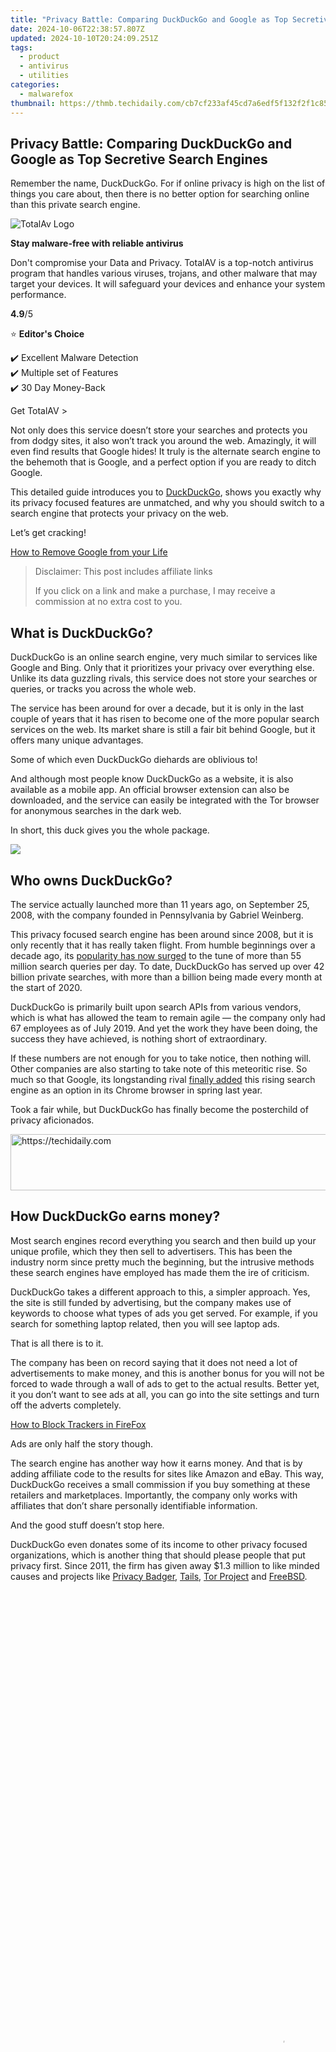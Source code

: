 ```yaml
---
title: "Privacy Battle: Comparing DuckDuckGo and Google as Top Secretive Search Engines"
date: 2024-10-06T22:38:57.807Z
updated: 2024-10-10T20:24:09.251Z
tags:
  - product
  - antivirus
  - utilities
categories:
  - malwarefox
thumbnail: https://thmb.techidaily.com/cb7cf233af45cd7a6edf5f132f2f1c85fe4924908e7b1e994447f0fc08005a75.jpg
---
```


## Privacy Battle: Comparing DuckDuckGo and Google as Top Secretive Search Engines

Remember the name, DuckDuckGo. For if online privacy is high on the list of things you care about, then there is no better option for searching online than this private search engine.

![TotalAv Logo](https://www.malwarefox.com/wp-content/uploads/2024/02/totalav-svg.webp "totalav-svg")

**Stay malware-free with reliable antivirus**

Don't compromise your Data and Privacy. TotalAV is a top-notch antivirus program that handles various viruses, trojans, and other malware that may target your devices. It will safeguard your devices and enhance your system performance.

**4.9**/5

⭐ **Editor's Choice**

✔️ Excellent Malware Detection  
✔️ Multiple set of Features  
✔️ 30 Day Money-Back

[](https://tools.techidaily.com/malwarefox/products/) Get TotalAV > 

Not only does this service doesn’t store your searches and protects you from dodgy sites, it also won’t track you around the web. Amazingly, it will even find results that Google hides! It truly is the alternate search engine to the behemoth that is Google, and a perfect option if you are ready to ditch Google.

This detailed guide introduces you to [DuckDuckGo](https://duckduckgo.com/), shows you exactly why its privacy focused features are unmatched, and why you should switch to a search engine that protects your privacy on the web.

Let’s get cracking!

[How to Remove Google from your Life](https://tools.techidaily.com/malwarefox/products/)

>  Disclaimer: This post includes affiliate links
>
>  If you click on a link and make a purchase, I may receive a commission at no extra cost to you.
>

## What is DuckDuckGo?

DuckDuckGo is an online search engine, very much similar to services like Google and Bing. Only that it prioritizes your privacy over everything else. Unlike its data guzzling rivals, this service does not store your searches or queries, or tracks you across the whole web.

The service has been around for over a decade, but it is only in the last couple of years that it has risen to become one of the more popular search services on the web. Its market share is still a fair bit behind Google, but it offers many unique advantages.

Some of which even DuckDuckGo diehards are oblivious to!

And although most people know DuckDuckGo as a website, it is also available as a mobile app. An official browser extension can also be downloaded, and the service can easily be integrated with the Tor browser for anonymous searches in the dark web.

In short, this duck gives you the whole package.

![](https://www.malwarefox.com/wp-content/uploads/2020/02/duckduckgo_website.png)

## Who owns DuckDuckGo?

The service actually launched more than 11 years ago, on September 25, 2008, with the company founded in Pennsylvania by Gabriel Weinberg. 

This privacy focused search engine has been around since 2008, but it is only recently that it has really taken flight. From humble beginnings over a decade ago, its [popularity has now surged](https://duckduckgo.com/traffic) to the tune of more than 55 million search queries per day. To date, DuckDuckGo has served up over 42 billion private searches, with more than a billion being made every month at the start of 2020.

DuckDuckGo is primarily built upon search APIs from various vendors, which is what has allowed the team to remain agile — the company only had 67 employees as of July 2019\. And yet the work they have been doing, the success they have achieved, is nothing short of extraordinary.

If these numbers are not enough for you to take notice, then nothing will. Other companies are also starting to take note of this meteoritic rise. So much so that Google, its longstanding rival [finally added](https://www.cnet.com/news/duckduckgo-is-now-a-default-search-engine-option-in-chrome/) this rising search engine as an option in its Chrome browser in spring last year.

Took a fair while, but DuckDuckGo has finally become the posterchild of privacy aficionados.

<!-- affiliate ads begin -->
<a href="https://wigfever.sjv.io/c/5597632/2014851/22899" target="_top" id="2014851">
  <img src="//a.impactradius-go.com/display-ad/22899-2014851" border="0" alt="https://techidaily.com" width="728" height="90"/>
</a>
<img height="0" width="0" src="https://wigfever.sjv.io/i/5597632/2014851/22899" style="position:absolute;visibility:hidden;" border="0" />
<!-- affiliate ads end -->

## How DuckDuckGo earns money?

Most search engines record everything you search and then build up your unique profile, which they then sell to advertisers. This has been the industry norm since pretty much the beginning, but the intrusive methods these search engines have employed has made them the ire of criticism.

DuckDuckGo takes a different approach to this, a simpler approach. Yes, the site is still funded by advertising, but the company makes use of keywords to choose what types of ads you get served. For example, if you search for something laptop related, then you will see laptop ads.

That is all there is to it.

The company has been on record saying that it does not need a lot of advertisements to make money, and this is another bonus for you will not be forced to wade through a wall of ads to get to the actual results. Better yet, it you don’t want to see ads at all, you can go into the site settings and turn off the adverts completely.

[How to Block Trackers in FireFox](https://tools.techidaily.com/malwarefox/products/)

Ads are only half the story though. 

The search engine has another way how it earns money. And that is by adding affiliate code to the results for sites like Amazon and eBay. This way, DuckDuckGo receives a small commission if you buy something at these retailers and marketplaces. Importantly, the company only works with affiliates that don’t share personally identifiable information.

And the good stuff doesn’t stop here.

DuckDuckGo even donates some of its income to other privacy focused organizations, which is another thing that should please people that put privacy first. Since 2011, the firm has given away $1.3 million to like minded causes and projects like [Privacy Badger](https://www.eff.org/privacybadger), [Tails](https://tails.boum.org/), [Tor Project](https://www.torproject.org/) and [FreeBSD](https://www.freebsd.org/).

<!-- affiliate ads begin -->
<span id="1424533">
					<video width="864" height="1536" style="cursor:pointer"
           poster="//a.impactradius-go.com/display-clicktoplayimage/1424533.png"
           onclick="if(!this.playClicked){this.play();this.setAttribute('controls',true);this.playClicked=true;}">
	   <source src="//a.impactradius-go.com/display-ad/16446-1424533">
	   <img src="//a.impactradius-go.com/display-clicktoplayimage/1424533.png" style="border: none; height: 100%; width: 100%; object-fit: contain">
	</video>
	<div style="width:540px;text-align:center"><a href="javascript:window.open(decodeURIComponent('https%3A%2F%2Flaganoo.pxf.io%2Fc%2F5597632%2F1424533%2F16446'), '_blank');void(0);">Click here</a></div>
</span>
<img height="0" width="0" src="https://imp.pxf.io/i/5597632/1424533/16446" style="position:absolute;visibility:hidden;" border="0" />
<!-- affiliate ads end -->

## DuckDuckGo vs Google

It sure seems like DuckDuckGo is becoming the main challenger to the search dominancy by Google. In fact, back in 2012, Google [identified](https://www.washingtonpost.com/business/ducking-google-in-search-engines/2012/11/09/6cf3af10-2842-11e2-bab2-eda299503684%5Fstory.html)DuckDuckGo as a competitor in response to accusations that it was a monopoly — an acknowledgement if there was one!

DuckDuckGo is designed with the primary goal of protecting the privacy of its users. What this means is that the search engine does not store any of your personal details, nor passes them onto other sites.

Both Google and Bing store your searches. And if you are logged into your account at the services, then they can link the details of what you are looking for directly to you. The same is true for other search engines, and even online service that you sign up for like Uber and Spotify.

This [recent study](https://spreadprivacy.com/google-filter-bubble-study/)showed that Google customizes your results even if you are logged out of your account and are browsing in incognito mode. It’s not too hard for the search engine giant to do this, keeping in view the fact that it has trackers on an estimated 75% of all sites on the web — not only does Google know what you are looking for, it also knows where you went.

All these details, this personally identifiable information is what makes the online globe spin.

But if you want out, then there is no better choice than starting with DuckDuckGo.

## Which is the better search engine?

Your choice of using DuckDuckGo versus any of the other services will ultimately come down to the quality of the search results that it serves up. The question of which is the better search engines is better answered if you know the difference between the search philosophy of DuckDuckGo and other web search engine providers.

Like any search engine, DuckDuckGo takes the query you enter and matches it up with the results it finds on web pages. These come from its own, via its web crawler called [DuckDuckBot](https://help.duckduckgo.com/duckduckgo-help-pages/results/duckduckbot/), as well as from over 400 other sources, including Yahoo!, Bing, Yandex, and Wolfram Alpha. It also uses crowdsourced sites like Wikipedia to populate knowledge panel boxes to the right of the search results.

As far as the quality of results is concerned, this privacy focused search engine is right up there with the best when it comes to display web results. Unlike back in the wild west days of the 90s, when smaller search engines suffered when it came to maintaining quality and could be exploited by overeager webmasters.

<!-- affiliate ads begin -->
<a href="https://malaysia-healthcare-travel-council.pxf.io/c/5597632/1557747/17382" target="_top" id="1557747">
  <img src="//a.impactradius-go.com/display-ad/17382-1557747" border="0" alt="https://techidaily.com" width="728" height="90"/>
</a>
<img height="0" width="0" src="https://malaysia-healthcare-travel-council.pxf.io/i/5597632/1557747/17382" style="position:absolute;visibility:hidden;" border="0" />
<!-- affiliate ads end -->

## Should I trust DuckDuckGo with my data?

You may not be too worried about what companies like Google know about you or your online activities. After all, you have nothing to hide. Yet, even then, there are causes to be slightly concerned with how much of your details and data these online services accumulate every day.

Whenever you use Google services like Search, Maps, Gmail, and YouTube, all your information is recorded from start to finish. If you want to find out what information you have handed over to Google, then go to the [My Activity](https://myactivity.google.com/) page to take a look to see exactly what the search engines giant knows about you and your online visits and habits.

Scary, huh?

What’s different with DuckDuckGo is that once you click on a result, it directs you to the site without telling it what you searched for to get there. It also sends you to the secure HTTPS version, whenever possible. It also doesn’t use cookies to tie your searches to you in any way, nor does it store IP addresses, or log user information. DuckDuckGo does save searches, but not in a way that you can be identified. Besides, the data is simply used to improve the service with things like misspellings.

Convinced yet? No? Then you can find out more about the search engines privacy policies by checking them out at the [Don’t Track Us](https://donttrack.us/) website.

## DuckDuckGo PROs and CONs

If you have read this far, you pretty much know all there is to about what makes DuckDuckGo so special. Not only is it setting new standards of trust online, it also ensures that the personal information of its users remains in their hands.

This is its biggest strength, and depending on how you like your results, its biggest weakness too.

The thing with Google and Bing is that these search engines customize the results based on what they know about you. After all, they want to present you with the results that they think you most likely want to see or click on. Simply put, these search engines serve up content that you expect to see, from sites that you regularly visit. This creates a filter bubble of personalized content.

Long story short, if you have been using mainstream search engines like Google and Bing for a while, then the results shown on DuckDuckGo may take some getting used to. You may feel that the unfiltered results aren’t as good as the ones you get from Google, but that is definitely not the case.

In that sense, the results DuckDuckGo serves up for you are not worse than Google, just different.

[Is Browser Incognito Mode Really Private and Safe?](https://tools.techidaily.com/malwarefox/products/)

<!-- affiliate ads begin -->
<a href="https://ephamedtechinc.pxf.io/c/5597632/2137220/26400" target="_top" id="2137220">
  <img src="//a.impactradius-go.com/display-ad/26400-2137220" border="0" alt="https://techidaily.com" width="728" height="90"/>
</a>
<img height="0" width="0" src="https://ephamedtechinc.pxf.io/i/5597632/2137220/26400" style="position:absolute;visibility:hidden;" border="0" />
<!-- affiliate ads end -->

## Is DuckDuckGo better than Google?

What also sets DuckDuckGo apart, other than its extreme focus on privacy, is its selection of unique refinements that amplify your search experience. In that sense, while the service may not be able to match the length and breadth of Google Search, it does make for smarter searching.

[Bangs](https://duckduckgo.com/bang) are among the cleverest of features that DuckDuckGo has offered since day one. They are shortcuts that let you search directly on a particular website. These come in really handy when you want to search on other sites like IMDB, Reddit, or Wikipedia. The site offers 13,505 bangs as of this writing, covering all the popular websites in several categories.

![](https://www.malwarefox.com/wp-content/uploads/2020/02/bangs.png)

<!-- affiliate ads begin -->
<a href="https://aligracehair.sjv.io/c/5597632/1915865/19272" target="_top" id="1915865">
  <img src="//a.impactradius-go.com/display-ad/19272-1915865" border="0" alt="https://techidaily.com" width="300" height="90"/>
</a>
<img height="0" width="0" src="https://aligracehair.sjv.io/i/5597632/1915865/19272" style="position:absolute;visibility:hidden;" border="0" />
<!-- affiliate ads end -->

Likewise, DuckDuckGo also lets you find cheat sheets if you want to learn how to get more out of an app, site, service, or operating system. You can get a full list of hints and shortcuts for all sorts of products, so try all your favorite.

DuckDuckGo can also shrink your URLs right from its search box, and you can also check where a link will send you by expanding it. And if you want to create random passwords, you can ask DuckDuckGo to generate a password of your chosen length. You also get a Maps section that you can use to find out more about a location or get directions. And it can also tell you the weather by providing you with a detailed forecast.

The search engine also has plenty of keyboard shortcuts that you can learn to make it quicker and easier to use. You can also generate QR codes, if you want.

<!-- affiliate ads begin -->
<a href="https://unicoeye.pxf.io/c/5597632/2134248/18498" target="_top" id="2134248">
  <img src="//a.impactradius-go.com/display-ad/18498-2134248" border="0" alt="https://techidaily.com" width="728" height="90"/>
</a>
<img height="0" width="0" src="https://unicoeye.pxf.io/i/5597632/2134248/18498" style="position:absolute;visibility:hidden;" border="0" />
<!-- affiliate ads end -->

## Other DuckDuckGo products

More than just a web search engine, DuckDuckGo has also moved beyond in other areas. The company has created a range of different products, including apps that allows you to boost your privacy on different devices.

### DuckDuckGo apps

Since people now conduct more searches on mobile devices than desktop computers these days, it comes as no surprise that DuckDuckGo has a [Privacy Browser](https://duckduckgo.com/app) mobile app for Android and iOS. Not only is this application available on the respective app stores, it is also available on [F-Droid](https://f-droid.org/packages/com.duckduckgo.mobile.android/)and [GitHub](https://github.com/duckduckgo/Android/releases). The former is a repository for Free and Open Source Software, while the latter houses an APK file for you to sideload on your devices.

![](https://www.malwarefox.com/wp-content/uploads/2020/02/duckduckgo_app.png)

### DuckDuckGo Privacy Essentials extension

While the DuckDuckGo website will be the primary way most people first access the service, you can install an addon in your browser to get more out of the search engine. The extension not only allows you to search the web easily it also blocks hidden third-party trackers on the sites you visit, routes you to secure versions of websites, and exposes poor privacy practices.

The DuckDuckGo Privacy Essentials extension is available for Firefox and Chrome, along with other Chromium based web browsers like Vivaldi, Opera, and the shiny new Microsoft Edge.

[5 Best Private Chatting Apps for Secure Messaging](https://tools.techidaily.com/malwarefox/products/)

### DuckDuckGo Tor onion

You may be familiar with the [Tor](https://www.torproject.org/) network that encrypts your browsing data and disguises your location to keep you anonymous on the web. It is often used by people who want to visit sites on the dark web, often using the Tor Browser.

DuckDuckGo also has a special hidden onion address that only the [Tor Browser](https://www.torproject.org/download/) can open, which provides for a much more secure way to search. This onion link takes a little while to resolve, but this is only because your traffic is being routed through a series of encrypted Tor relays around the world.

## Conclusion

DuckDuckGo is not only more private than Google, but it is also smarter. The service offers a lot of advanced features and continues to add in capabilities that not only amp up your online experience, but also keep your identity safe and protect you from dodgy sites.

It truly is your best bet if you want to search the web more privately, speedily and smartly than ever.

## 2 thoughts on “DuckDuckGo vs Google: Which is Better Private Search Engine”

1. ![](https://secure.gravatar.com/avatar/6f3e4f3635e4e5cad4a200eac4384cc0?s=50&d=mm&r=g)  
Darren Chaker  

[April 12, 2020 at 12:32 pm](https://tools.techidaily.com/malwarefox/products/)  
DuckDuckGo has always been my preferred browser. The points you raise are all valid as is the privacy determination finding DuckDuckGo being a browser with privacy in mind. Of course, I would also add to use a privacy scrubber once a week, if not more often, to scrub browsing history, and to make sure deleted files are truly deleted. Best to everyone, Darren Chaker  
[Reply](https://tools.techidaily.com/malwarefox/products/)
2. ![](https://secure.gravatar.com/avatar/998172915dfa3f59cf45202de0fe5dca?s=50&d=mm&r=g)  
duckduckgo google  
[December 10, 2021 at 10:52 am](https://tools.techidaily.com/malwarefox/products/)  
Deberias postear mas posts como esta… Muchas gracias, Un saludo  
[Reply](https://tools.techidaily.com/malwarefox/products/)

### Leave a Comment [Cancel reply](https://tools.techidaily.com/malwarefox/products/)

Comment

Name Email 

Save my name, email, and website in this browser for the next time I comment.

Δ

<ins class="adsbygoogle"
     style="display:block"
     data-ad-format="autorelaxed"
     data-ad-client="ca-pub-7571918770474297"
     data-ad-slot="1223367746"></ins>

<ins class="adsbygoogle"
     style="display:block"
     data-ad-client="ca-pub-7571918770474297"
     data-ad-slot="8358498916"
     data-ad-format="auto"
     data-full-width-responsive="true"></ins>

<span class="atpl-alsoreadstyle">Also read:</span>
<div><ul>
<li><a href="https://extra-approaches.techidaily.com/new-step-by-step-for-beginner-3d-lut-masters/"><u>[New] Step-by-Step for Beginner 3D LUT Masters</u></a></li>
<li><a href="https://extra-support.techidaily.com/updated-make-your-images-pop-with-backdrop-removal-techniques-in-canva/"><u>[Updated] Make Your Images Pop with Backdrop Removal Techniques in Canva</u></a></li>
<li><a href="https://vimeo-videos.techidaily.com/updated-unlocking-vimeo-content-step-by-step-free-and-licensed-tools-guide/"><u>[Updated] Unlocking Vimeo Content Step-by-Step Free & Licensed Tools Guide</u></a></li>
<li><a href="https://win-hot.techidaily.com/1-seamless-screen-cast-sharing-your-zoom-session-on-chromecast/"><u>1. Seamless Screen Cast: Sharing Your Zoom Session on Chromecast</u></a></li>
<li><a href="https://win-hot.techidaily.com/all-you-need-to-know-about-the-upcoming-launch-of-minecraft-earth-arrival-forecasts-inside/"><u>All You Need to Know About the Upcoming Launch of Minecraft Earth - Arrival Forecasts Inside!</u></a></li>
<li><a href="https://win-hot.techidaily.com/best-methods-for-downloading-your-favorite-spotify-playlists-on-windows-and-mac/"><u>Best Methods for Downloading Your Favorite Spotify Playlists on Windows and Mac</u></a></li>
<li><a href="https://win-able.techidaily.com/comprehensive-guide-to-overcoming-discord-stream-stall-problems/"><u>Comprehensive Guide to Overcoming Discord Stream Stall Problems</u></a></li>
<li><a href="https://win-hot.techidaily.com/mastering-time-lapse-photography-simple-strategies-for-seamlessly-documenting-your-projects/"><u>Mastering Time-Lapse Photography: Simple Strategies for Seamlessly Documenting Your Projects</u></a></li>
<li><a href="https://video-ai-editor.techidaily.com/updated-best-in-class-text-animation-solutions-for-2024/"><u>Updated Best-in-Class Text Animation Solutions for 2024</u></a></li>
<li><a href="https://tech-hub.techidaily.com/1721949841799-why-you-should-steer-clear-from-the-google-bard-application-malware-alert/"><u>Why You Should Steer Clear From the Google Bard Application – Malware Alert!</u></a></li>
</ul></div>

